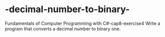 # -decimal-number-to-binary-
Fundamentals of Computer Programming with C#-cap8-exercise4
Write a program that converts a decimal number to binary one.
